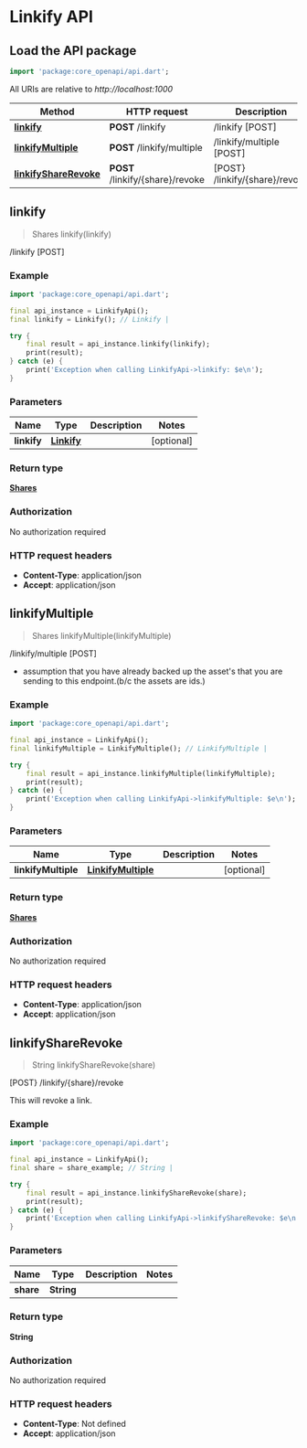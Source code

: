 # Linkify API

## Load the API package
```dart
import 'package:core_openapi/api.dart';
```

All URIs are relative to *http://localhost:1000*

Method | HTTP request | Description
------------- | ------------- | -------------
[**linkify**](LinkifyApi#linkify) | **POST** /linkify | /linkify [POST]
[**linkifyMultiple**](LinkifyApi#linkifymultiple) | **POST** /linkify/multiple | /linkify/multiple [POST]
[**linkifyShareRevoke**](LinkifyApi#linkifysharerevoke) | **POST** /linkify/\{share\}/revoke | [POST} /linkify/\{share\}/revoke


## **linkify**
> Shares linkify(linkify)

/linkify [POST]



### Example
```dart
import 'package:core_openapi/api.dart';

final api_instance = LinkifyApi();
final linkify = Linkify(); // Linkify | 

try {
    final result = api_instance.linkify(linkify);
    print(result);
} catch (e) {
    print('Exception when calling LinkifyApi->linkify: $e\n');
}
```

### Parameters

Name | Type | Description  | Notes
------------- | ------------- | ------------- | -------------
 **linkify** | [**Linkify**](../models/Linkify)|  | [optional] 

### Return type

[**Shares**](../models/Shares)

### Authorization

No authorization required

### HTTP request headers

 - **Content-Type**: application/json
 - **Accept**: application/json



## **linkifyMultiple**
> Shares linkifyMultiple(linkifyMultiple)

/linkify/multiple [POST]

- assumption that you have already backed up the asset's that you are sending to this endpoint.(b/c the assets are ids.)

### Example
```dart
import 'package:core_openapi/api.dart';

final api_instance = LinkifyApi();
final linkifyMultiple = LinkifyMultiple(); // LinkifyMultiple | 

try {
    final result = api_instance.linkifyMultiple(linkifyMultiple);
    print(result);
} catch (e) {
    print('Exception when calling LinkifyApi->linkifyMultiple: $e\n');
}
```

### Parameters

Name | Type | Description  | Notes
------------- | ------------- | ------------- | -------------
 **linkifyMultiple** | [**LinkifyMultiple**](../models/LinkifyMultiple)|  | [optional] 

### Return type

[**Shares**](../models/Shares)

### Authorization

No authorization required

### HTTP request headers

 - **Content-Type**: application/json
 - **Accept**: application/json



## **linkifyShareRevoke**
> String linkifyShareRevoke(share)

[POST} /linkify/\{share\}/revoke

This will revoke a link.

### Example
```dart
import 'package:core_openapi/api.dart';

final api_instance = LinkifyApi();
final share = share_example; // String | 

try {
    final result = api_instance.linkifyShareRevoke(share);
    print(result);
} catch (e) {
    print('Exception when calling LinkifyApi->linkifyShareRevoke: $e\n');
}
```

### Parameters

Name | Type | Description  | Notes
------------- | ------------- | ------------- | -------------
 **share** | **String**|  | 

### Return type

**String**

### Authorization

No authorization required

### HTTP request headers

 - **Content-Type**: Not defined
 - **Accept**: application/json



